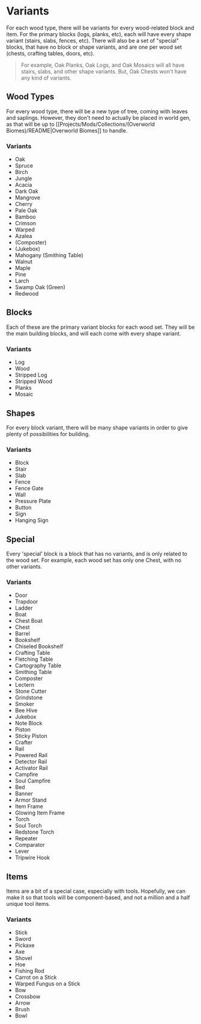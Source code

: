 # Variants
For each wood type, there will be variants for every wood-related block and item. For the primary blocks (logs, planks, etc), each will have every shape variant (stairs, slabs, fences, etc). There will also be a set of "special" blocks, that have no block or shape variants, and are one per wood set (chests, crafting tables, doors, etc).

> For example, Oak Planks, Oak Logs, and Oak Mosaics will all have stairs, slabs, and other shape variants. But, Oak Chests won't have any kind of variants.
## Wood Types
For every wood type, there will be a new type of tree, coming with leaves and saplings. However, they don't need to actually be placed in world gen, as that will be up to [[Projects/Mods/Collections/(Overworld Biomes)/README|Overworld Biomes]] to handle.
### Variants
- Oak
- Spruce
- Birch
- Jungle
- Acacia
- Dark Oak
- Mangrove
- Cherry
- Pale Oak
- Bamboo
- Crimson
- Warped
- Azalea
- (Composter)
- (Jukebox)
- Mahogany (Smithing Table)
- Walnut
- Maple
- Pine
- Larch
- Swamp Oak (Green)
- Redwood
## Blocks
Each of these are the primary variant blocks for each wood set. They will be the main building blocks, and will each come with every shape variant.
### Variants
- Log
- Wood
- Stripped Log
- Stripped Wood
- Planks
- Mosaic
## Shapes
For every block variant, there will be many shape variants in order to give plenty of possibilities for building.
### Variants
- Block
- Stair
- Slab
- Fence
- Fence Gate
- Wall
- Pressure Plate
- Button
- Sign
- Hanging Sign
## Special
Every 'special' block is a block that has no variants, and is only related to the wood set. For example, each wood set has only one Chest, with no other variants.
### Variants
- Door
- Trapdoor
- Ladder
- Boat
- Chest Boat
- Chest
- Barrel
- Bookshelf
- Chiseled Bookshelf
- Crafting Table
- Fletching Table
- Cartography Table
- Smithing Table
- Composter
- Lectern
- Stone Cutter
- Grindstone
- Smoker
- Bee Hive
- Jukebox
- Note Block
- Piston
- Sticky Piston
- Crafter
- Rail
- Powered Rail
- Detector Rail
- Activator Rail
- Campfire
- Soul Campfire
- Bed
- Banner
- Armor Stand
- Item Frame
- Glowing Item Frame
- Torch
- Soul Torch
- Redstone Torch
- Repeater
- Comparator
- Lever
- Tripwire Hook
## Items
Items are a bit of a special case, especially with tools. Hopefully, we can make it so that tools will be component-based, and not a million and a half unique tool items.
### Variants
- Stick
- Sword
- Pickaxe
- Axe
- Shovel
- Hoe
- Fishing Rod
- Carrot on a Stick
- Warped Fungus on a Stick
- Bow
- Crossbow
- Arrow
- Brush
- Bowl